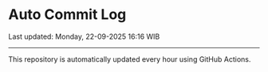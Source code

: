 # Auto Commit Log

Last updated: Monday, 22-09-2025 16:16 WIB

---

This repository is automatically updated every hour using GitHub Actions.
